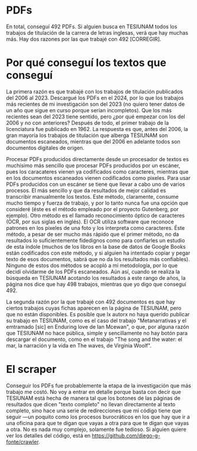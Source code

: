 # PDFs
En total, conseguí 492 PDFs. Si alguien busca en TESIUNAM todos los trabajos de titulación de la carrera de letras inglesas, verá que hay muchas más. Hay dos razones por las que trabajé con 492 [CORREGIR]. 

# Por qué conseguí los textos que conseguí
La primera razón es que trabajé con los trabajos de titulación publicados del 2006 al 2023. Descargué los PDFs en el 2024, por lo que los trabajos más recientes de mi investigación son del 2023 (no quiero tener datos de un año que sigue en curso porque serían incompletos). Que los más recientes sean del 2023 tiene sentido, pero ¿por qué empezar con los del 2006 y no con anteriores? Después de todo, el primer trabajo de la licenciatura fue publicado en 1962. La respuesta es que, antes del 2006, la gran mayoría los trabajos de titulación que alberga TESIUNAM son documentos escaneados, mientras que del 2006 en adelante todos son documentos digitales de origen. 

Procesar PDFs producidos directamente desde un procesador de textos es muchísimo más sencillo que procesar PDFs producidos por un escáner, pues los caracateres vienen ya codificados como caracteres, mientras que en los documentos escaneados vienen codificados como pixeles. Para usar PDFs producidos con un escáner se tiene que llevar a cabo uno de varios procesos. El más sencillo y que da resultados de mejor calidad es transcribir manualmente los textos. Este método, claramente, consume mucho tiempo y fuerza de trabajo, y por lo tanto nunca fue una opción que consideré (éste es el método empleado por el proyecto Gutenberg, por ejemplo). Otro método es el llamado reconocimiento óptico de caracteres (OCR, por sus siglas en inglés). El OCR utiliza software que reconoce patrones en los pixeles de una foto y los interpreta como caracteres. Éste método, a pesar de ser mucho más rápido que el primer método, no da resultados lo suficientemente fidedignos como para confiarles un estudio de esta índole (muchos de los libros en la base de datos de Google Books están codificados con este método, y si alguien ha intentado copiar y pegar texto de esos documentos, sabrá que no da los resultados más confiables). Ninguno de estos dos métodos se acopló a mi metodología, por lo que decidí olvidarme de los PDFs escaneados. Aún así, cuando se realiza la búsqueda en TESIUNAM acotando los resultados a este rango de años, la página nos dice que hay  498 trabajos, mientras que yo digo que conseguí 492. 

La segunda razón por la que trabajé con 492 documentos es que hay ciertos trabajos cuyas fichas aparecen en la página de TESIUNAM, pero que no están disponibles. Es posible que lx autorx no haya querido publicar su trabajo en TESIUNAM, como es el caso del trabajo "Metanarrativas y el emtramado [sic] en Enduring love de Ian Mcewan", o que, por alguna razón que TESIUNAM no hace pública, simple y sencillamente no hay botón para descargar el documento, como en el trabajo "The song and the water: el mar, la narración y la vida en The waves, de Virginia Woolf".

# El scraper
Conseguir los PDFs fue probablemente la etapa de la investigación que más trabajo me costó. No voy a entrar en detalle porque basta con decir que TESIUNAM está hecha de manera tal que los botones de las páginas de resultados que dicen "texto completo" no llevan directamente al texto completo, sino hace una serie de redirecciones que mi código tiene que seguir —un poquito como los procesos burocráticos en los que hay que ir a una oficina para que te digan que vayas a otra para que te digan que vayas a otra. No es nada muy complejo, solamente fue tedioso. Si alguien quiere ver los detalles del código, está en https://github.com/diego-g-fonte/crawler.